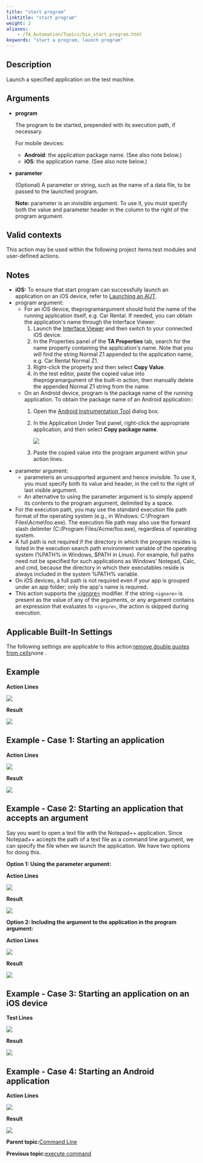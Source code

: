 ```yaml
--- 
title: "start program"
linktitle: "start program"
weight: 2
aliases: 
    - /TA_Automation/Topics/bia_start_program.html
keywords: "start a program, launch program"
---
```


## Description

Launch a specified application on the test machine.

## Arguments

-   **program**

    The program to be started, prepended with its execution path, if necessary.

    For mobile devices:

    -   **Android**: the application package name. \(See also note below.\)
    -   **iOS**: the application name. \(See also note below.\)
-   **parameter**

    \(Optional\) A parameter or string, such as the name of a data file, to be passed to the launched program.

    **Note:** parameter is an invisible argument. To use it, you must specify both the value and parameter header in the column to the right of the program argument.


## Valid contexts

This action may be used within the following project items:test modules and user-defined actions.

## Notes

-   **iOS:** To ensure that start program can successfully launch an application on an iOS device, refer to [Launching an AUT](/iOS/Topics/iOS_launching_an_AUT.html#section_pdh_mzj_m4).
-   program argument:
    -   For an iOS device, theprogramargument should hold the name of the running application itself, e.g. Car Rental. If needed, you can obtain the application's name through the Interface Viewer:
        1.  Launch the [Interface Viewer](/reuse/../TA_Help/Topics/Interface_def_Viewer_Starting.html) and then switch to your connected iOS device.
        2.  In the Properties panel of the **TA Properties** tab, search for the name property containing the application's name. Note that you will find the string Normal Z1 appended to the application name, e.g. Car Rental Normal Z1.
        3.  Right-click the property and then select **Copy Value**.
        4.  In the test editor, paste the copied value into theprogramargument of the built-in action, then manually delete the appended Normal Z1 string from the name.
    -   On an Android device, program is the package name of the running application. To obtain the package name of an Android application::
        1.  Open the [Android Instrumentation Tool](/reuse/../Android/Topics/Android_Instrumentation_tool.html) dialog box.
        2.  In the Application Under Test panel, right-click the appropriate application, and then select **Copy package name**.

            ![](/images//Images/Android/Images/Android_copy_package_name.png)

        3.  Paste the copied value into the program argument within your action lines.
-   parameter argument:
    -   parameteris an unsupported argument and hence invisible. To use it, you must specify both its value and header, in the cell to the right of last visible argument.
    -   An alternative to using the parameter argument is to simply append its contents to the program argument, delimited by a space.
-   For the execution path, you may use the standard execution file path format of the operating system \(e.g., in Windows: C:\\Program Files\\Acme\\foo.exe\). The execution file path may also use the forward slash delimiter \(C:/Program Files/Acme/foo.exe\), regardless of operating system.
-   A full path is not required if the directory in which the program resides is listed in the execution search path environment variable of the operating system \(%PATH% in Windows, $PATH in Linux\). For example, full paths need not be specified for such applications as Windows’ Notepad, Calc, and cmd, because the directory in which their executables reside is always included in the system %PATH% variable.
-   On iOS devices, a full path is not required even if your app is grouped under an app folder; only the app's name is required.
-   This action supports the [<ignore\>](/reuse/../TA_Automation/Topics/Ignoring_action.html) modifier. If the string `<ignore>` is present as the value of any of the arguments, or any argument contains an expression that evaluates to `<ignore>`, the action is skipped during execution.

## Applicable Built-In Settings

The following settings are applicable to this action:[remove double quotes from cells](remove_double_quotes_from_cells.html)none .

## Example

**Action Lines**

![](/images//Images/bia_start_program_ta4vs_pgm.png)

**Result**

![](/images//Images/bia_start_program_ta4vs_res.png)

## Example - Case 1: Starting an application

**Action Lines**

![](/images//Images/bia_start_program_pgm.png)

**Result**

![](/images//Images/bia_start_program_res.png)

## Example - Case 2: Starting an application that accepts an argument

Say you want to open a text file with the Notepad++ application. Since Notepad++ accepts the path of a text file as a command line argument, we can specify the file when we launch the application. We have two options for doing this.

**Option 1: Using the parameter argument:**

**Action Lines**

![](/images//Images/bia_start_program_pgm_1.png)

**Result**

![](/images//Images/bia_start_program_res_1.png)

**Option 2: Including the argument to the application in the program argument:**

**Action Lines**

![](/images//Images/bia_start_program_pgm_2.png)

**Result**

![](/images//Images/bia_start_program_res_2.png)

## Example - Case 3: Starting an application on an iOS device

**Test Lines**

![](/images//Images/bia_start_program_iOS_pgm.png)

**Result**

![](/images//Images/bia_start_program_iOS_res.png)

## Example - Case 4: Starting an Android application

**Action Lines**

![](/images//Images/bia_start_program_Android_pgm.png)

**Result**

![](/images//Images/bia_start_program_Android_res.png)

**Parent topic:**[Command Line](/TA_Automation/Topics/bia_Command_line.html)

**Previous topic:**[execute command](/TA_Automation/Topics/bia_execute_command.html)

